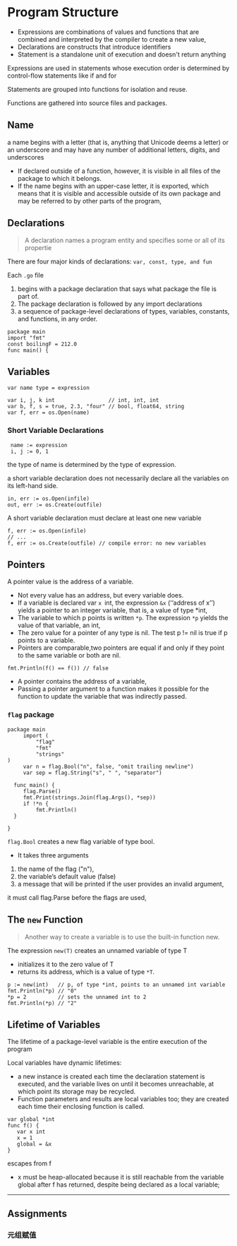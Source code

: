 # Program Structure

* Expressions are combinations of values and functions that are combined and interpreted by the compiler to create a new value,
* Declarations are constructs that introduce identifiers
* Statement is a standalone unit of execution and doesn't return anything

Expressions are used in statements whose execution order is determined by control-flow statements like if and for

Statements are grouped into functions for isolation and reuse.

Functions are gathered into source files and packages.


## Name

 a name begins with a letter (that is, anything that Unicode deems a letter) or an underscore and may have any number of additional letters, digits, and underscores
 
 *  If declared outside of a function, however, it is visible in all files of the package to which it belongs. 
 *  If the name begins with an upper-case letter, it is exported, which means that it is visible and accessible outside of its own package and may be referred to by other parts of the program,
 
 
 ## Declarations
 > A declaration names a program entity and specifies some or all of its propertie

There are four major kinds of declarations: `var, const, type, and fun`


Each `.go` file 
1.  begins with a package declaration that says what package the file is part of.
2.  The package declaration is followed by any import declarations
3.   a sequence of package-level declarations of types, variables, constants, and functions, in any order. 

```
package main
import "fmt"
const boilingF = 212.0
func main() {
```

## Variables



```
var name type = expression

var i, j, k int                 // int, int, int
var b, f, s = true, 2.3, "four" // bool, float64, string
var f, err = os.Open(name)  
```

### Short Variable Declarations

```
 name := expression
 i, j := 0, 1
```
the type of name is determined by the type of expression.

 a short variable declaration does not necessarily declare all the variables on its left-hand side.
 ```
 in, err := os.Open(infile)
out, err := os.Create(outfile)
 ```
 
 A short variable declaration must declare at least one new variable
 ```
f, err := os.Open(infile)
// ...
f, err := os.Create(outfile) // compile error: no new variables
 ```
## Pointers

A pointer value is the address of a variable.
* Not every value has an address, but every variable does.
* If a variable is declared var `x `int, the expression `&x` (‘‘address of x’’) yields a pointer to an integer variable, that is, a value of type *int,
* The variable to which p points is written `*p`. The expression `*p` yields the value of that variable, an int, 
* The zero value for a pointer of any type is nil.  The test p != nil is true if p points to a variable.
* Pointers are comparable,two pointers are equal if and only if they point to the same variable or both are nil.

```
fmt.Println(f() == f()) // false
```
* A pointer contains the address of a variable, 
* Passing a pointer argument to a function makes it possible for the function to update the variable that was indirectly passed.


### `flag` package

```
package main
     import (
         "flag"
         "fmt"
         "strings"
)
     var n = flag.Bool("n", false, "omit trailing newline")
     var sep = flag.String("s", " ", "separator")

  func main() {
     flag.Parse()
     fmt.Print(strings.Join(flag.Args(), *sep))
     if !*n {
         fmt.Println()
  }

}
```
`flag.Bool` creates a new flag variable of type bool.
*  It takes three arguments
 1. the name of the flag ("n"), 
 2. the variable’s default value (false)
 3. a message that will be printed if the user provides an invalid argument, 


it must call flag.Parse before the flags are used,

##  The `new` Function
> Another way to create a variable is to use the built-in function new.

The expression `new(T)` creates an unnamed variable of type T
* initializes it to the zero value of T
* returns its address, which is a value of type `*T`.

```
p := new(int)   // p, of type *int, points to an unnamed int variable
fmt.Println(*p) // "0"
*p = 2          // sets the unnamed int to 2
fmt.Println(*p) // "2"
```

## Lifetime of Variables

The lifetime of a package-level variable is the entire execution of the program

Local variables have dynamic lifetimes: 
* a new instance is created each time the declaration statement is executed, and the variable lives on until it becomes unreachable, at which point its storage may be recycled.
* Function parameters and results are local variables too; they are created each time their enclosing function is called.


```
var global *int
func f() {
   var x int
   x = 1
   global = &x
}

```
escapes from f
* x must be heap-allocated because it is still reachable from the variable global after f has returned, despite being declared as a local variable; 

-----
##  Assignments

### 元组赋值






